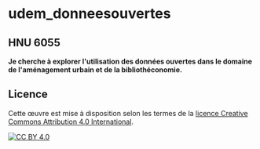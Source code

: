# udem_donneesouvertes
## HNU 6055
**Je cherche à explorer l'utilisation des données ouvertes dans le domaine de l'aménagement urbain et de la bibliothéconomie.**

## Licence

Cette œuvre est mise à disposition selon les termes de la
[licence Creative Commons Attribution 4.0 International][cc-by].

[![CC BY 4.0][cc-by-image]][cc-by]

[cc-by]: https://creativecommons.org/licenses/by/4.0/deed.fr
[cc-by-image]: https://i.creativecommons.org/l/by/4.0/88x31.png
[cc-by-shield]: https://img.shields.io/badge/License-CC%20BY%204.0-lightgrey.svg
